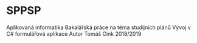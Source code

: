 # SPPSP
Aplikovaná informatika
Bakalářská práce na téma studijních plánů
Vývoj v C# formulářová aplikace
Autor Tomáš Cink
2018/2019
